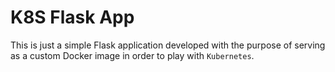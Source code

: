 # K8S Flask App

This is just a simple Flask application developed with the purpose of serving as a custom Docker image in order to play with `Kubernetes`. 
